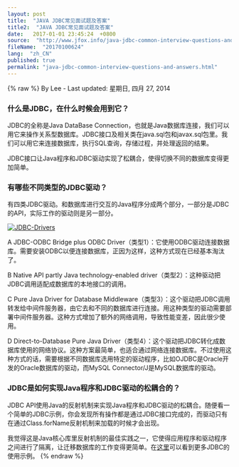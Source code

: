 ```yaml
---
layout: post
title:  "JAVA JDBC常见面试题及答案"
title2:  "JAVA JDBC常见面试题及答案"
date:   2017-01-01 23:45:24  +0800
source:  "http://www.jfox.info/java-jdbc-common-interview-questions-and-answers.html"
fileName:  "20170100624"
lang:  "zh_CN"
published: true
permalink: "java-jdbc-common-interview-questions-and-answers.html"
---
```

{% raw %}
By Lee - Last updated: 星期日, 四月 27, 2014

### **什么是JDBC，在什么时候会用到它？**

JDBC的全称是Java DataBase Connection，也就是Java数据库连接，我们可以用它来操作关系型数据库。JDBC接口及相关类在java.sql包和javax.sql包里。我们可以用它来连接数据库，执行SQL查询，存储过程，并处理返回的结果。

JDBC接口让Java程序和JDBC驱动实现了松耦合，使得切换不同的数据库变得更加简单。

### **有哪些不同类型的JDBC驱动？**

有四类JDBC驱动。和数据库进行交互的Java程序分成两个部分，一部分是JDBC的API，实际工作的驱动则是另一部分。

[![JDBC-Drivers](http://www.jfox.info/wp-content/uploads/2014/04/JDBC-Drivers.png)](http://www.jfox.info/go.php?url=http://www.jfox.info/wp-content/uploads/2014/04/JDBC-Drivers.png)

A JDBC-ODBC Bridge plus ODBC Driver（类型1）：它使用ODBC驱动连接数据库。需要安装ODBC以便连接数据库，正因为这样，这种方式现在已经基本淘汰了。

B Native API partly Java technology-enabled driver（类型2）：这种驱动把JDBC调用适配成数据库的本地接口的调用。

C Pure Java Driver for Database Middleware（类型3）：这个驱动把JDBC调用转发给中间件服务器，由它去和不同的数据库进行连接。用这种类型的驱动需要部署中间件服务器。这种方式增加了额外的网络调用，导致性能变差，因此很少使用。

D Direct-to-Database Pure Java Driver（类型4）：这个驱动把JDBC转化成数据库使用的网络协议。这种方案最简单，也适合通过网络连接数据库。不过使用这种方式的话，需要根据不同数据库选用特定的驱动程序，比如OJDBC是Oracle开发的Oracle数据库的驱动，而MySQL Connector/J是MySQL数据库的驱动。

### **JDBC是如何实现Java程序和JDBC驱动的松耦合的？**

JDBC API使用Java的反射机制来实现Java程序和JDBC驱动的松耦合。随便看一个简单的JDBC示例，你会发现所有操作都是通过JDBC接口完成的，而驱动只有在通过Class.forName反射机制来加载的时候才会出现。

我觉得这是Java核心库里反射机制的最佳实践之一，它使得应用程序和驱动程序之间进行了隔离，让迁移数据库的工作变得更简单。在[这里](http://www.jfox.info/go.php?url=http://www.journaldev.com/2471/jdbc-example-tutorial-drivers-connection-statement-resultset)可以看到更多JDBC的使用示例。
{% endraw %}
